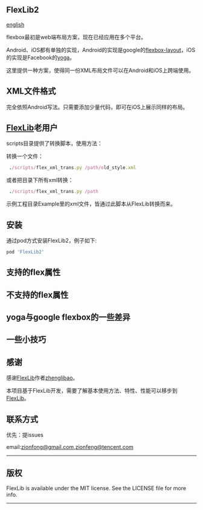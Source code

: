 
## FlexLib2
[english](https://github.com/zionfong/FlexLib2/blob/master/README.md)

flexbox最初是web端布局方案，现在已经应用在多个平台。

Android、iOS都有单独的实现，Android的实现是google的[flexbox-layout](https://github.com/google/flexbox-layout.git)，iOS的实现是Facebook的[yoga](https://github.com/facebook/yoga.git)。

这里提供一种方案，使得同一份XML布局文件可以在Android和iOS上跨端使用。

## XML文件格式
完全依照Android写法。只需要添加少量代码，即可在iOS上展示同样的布局。

## [FlexLib](https://github.com/zhenglibao/FlexLib.git)老用户
scripts目录提供了转换脚本，使用方法：

转换一个文件：
```ruby
 ./scripts/flex_xml_trans.py /path/old_style.xml
```
或者把目录下所有xml转换：
```ruby
 ./scripts/flex_xml_trans.py /path
```
示例工程目录Example里的xml文件，皆通过此脚本从FlexLib转换而来。


## 安装

通过pod方式安装FlexLib2，例子如下:

```ruby
pod 'FlexLib2'
```

## 支持的flex属性


## 不支持的flex属性

## yoga与google flexbox的一些差异

## 一些小技巧

## 感谢
感谢[FlexLib](https://github.com/zhenglibao/FlexLib.git)作者[zhenglibao](798393829@qq.com)。

本项目基于FlexLib开发，需要了解基本使用方法、特性、性能可以移步到[FlexLib](https://github.com/zhenglibao/FlexLib.git)。

## 联系方式
优先：提issues

email:zionfong@gmail.com,zionfeng@tencent.com

---

## 版权

FlexLib is available under the MIT license. See the LICENSE file for more info.

---

